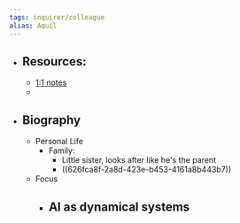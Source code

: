 ```yaml
---
tags: inquirer/colleague
alias: Aquil
---
```


- ## Resources:
	- [1:1 notes](https://docs.google.com/document/d/1ZDX0ejjnk02y-THwJCXtKrYKMihV7YnZt_YF3U1434Y/edit#)
	-
- ## Biography
	- Personal Life
		- Family:
			- Little sister, looks after like he's the parent
			- ((626fca8f-2a8d-423e-b453-4161a8b443b7))
	- Focus
		- AI as dynamical systems
			-